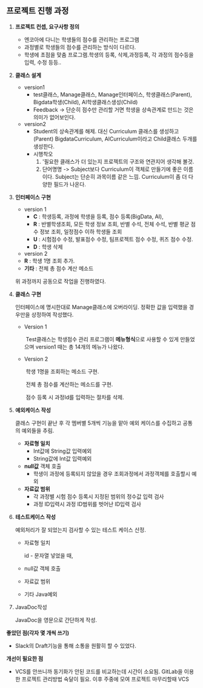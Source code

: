 ## 프로젝트 진행 과정
1. **프로젝트 컨셉, 요구사항 정의**
	
	* 엔코아에 다니는 학생들의 점수를 관리하는 프로그램
	* 과정별로 학생들의 점수를 관리하는 방식이 다르다. 
	* 학생에 초점을 맞춤 프로그램.학생의 등록, 삭제,과정등록, 각 과정의 점수등을 입력, 수정 등등..
	
1. **클래스 설계**
	
	* version1
		* test클래스, Manage클래스, Manage인터페이스, 학생클래스(Parent), Bigdata학생(Child), AI학생클래스생성(Child)
		* Feedback -> 단순히 점수만 관리할 거면 학생을 상속관계로 만드는 것은 의미가 없어보인다. 
	* version2
		* Student의 상속관계를 해제. 대신 Curriculum 클래스를 생성하고(Parent) BigdataCurriculum, AICurriculum이라고 Child클래스 두개를 생성한다.<br>
		* 시행착오
			1. '필요한 클래스가 더 있는지 프로젝트의 구조와 연관지어 생각해 볼것.
			1. 단어명명 -> Subject보다 Curriculum이 객체로 만들기에 좋은 이름이다. Subject는 단순히 과목이름 같은 느낌. Curriculum이 좀 더 다양한 필드가 나온다. 
	
1. **인터페이스 구현**

   * version 1
     * **C** : 학생등록, 과정에 학생을 등록, 점수 등록(BigData, AI), 
     * **R** : 반별학생조회, 모든 학생 정보 조회, 반별 수석, 전체 수석, 반별 평균 점수 정보 조회, 일정점수 이하 학생들 조회
     * **U** : 시험점수 수정, 발표점수 수정, 팀프로젝트 점수 수정, 퀴즈 점수 수정.
     * **D** : 학생 삭제
   *  version 2
     * **R** : 학생 1명 조회 추가. 
     * **기타** : 전체 총 점수 계산 메소드

   위 과정까지 공동으로 작업을 진행하였다. 



4. **클래스 구현**

   인터페이스에 명시한대로 Manage클래스에 오버라이딩. 정확한 값을 입력했을 경우만을 상정하여 작성했다.

   * Version 1

     ​	Test클래스는 학생점수 관리 프로그램이 **메뉴형식**으로 사용할 수 있게 만들었으며 version1 때는 총 14개의 메뉴가 나왔다.

   * Version 2

     ​	학생 1명을 조회하는 메소드 구현. 
  
     ​	전체 총 점수를 계산하는 메소드를 구현. 
  
     ​	점수 등록 시 과정Id를 입력하는 절차를 삭제.



5. **예외케이스 작성**

   클래스 구현이 끝난 후 각 멤버별 5개씩 기능을 맡아 예외 케이스를 수집하고 공통의 예외들을 추림.

   * **자료형 일치**
     * Int값에 String값 입력예외
     * String값에 Int값 입력예외
   * **null값** 객체 호출
     * 학생이 과정에 등록되지 않았을 경우 조회과정에서 과정객체를 호출할시 예외
   * **자료값 범위**
     * 각 과정별 시험 점수 등록시 지정된 범위의 정수값 입력 검사
     * 과정 ID입력시 과정 ID범위를 벗어난 ID입력 검사

   

6. **테스트케이스 작성**

   예외처리가 잘 되었는지 검사할 수 있는 테스트 케이스 산정.

   * 자료형 일치

     id - 문자열 넣었을 때, 

   * null값 객체 호출

   
   * 자료값 범위
     

   * 기타 Java예외

   

7. JavaDoc작성

   JavaDoc을 영문으로 간단하게 작성.
   
   

**좋았던 점(각자 몇 개씩 쓰기)**

* Slack의 Draft기능을 통해 소통을 원활히 할 수 있었다. 



**개선이 필요한 점**

* VCS를 안쓰니까 동기화가 안된 코드를 비교하는데 시간이 소요됨.  GitLab을 이용한 프로젝트 관리방법 숙달이 필요. 이후 주중에 모여 프로젝트 마무리할때 VCS 


